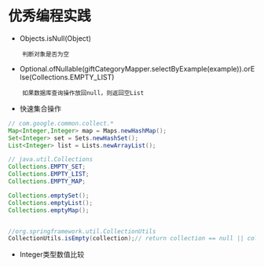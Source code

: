 # 优秀编程实践
- Objects.isNull(Object)
```
    判断对象是否为空
```

- Optional.ofNullable(giftCategoryMapper.selectByExample(example)).orElse(Collections.EMPTY_LIST)
```
    如果数据库查询操作放回null，则返回空List

```

- 快速集合操作
```java
// com.google.common.collect.*
Map<Integer,Integer> map = Maps.newHashMap();
Set<Integer> set = Sets.newHashSet();
List<Integer> list = Lists.newArrayList();

// java.util.Collections
Collections.EMPTY_SET;
Collections.EMPTY_LIST;
Collections.EMPTY_MAP;

Collections.emptySet();
Collections.emptyList();
Collections.emptyMap();


//org.springframework.util.CollectionUtils
CollectionUtils.isEmpty(collection);// return collection == null || collection.isEmpty()

```

- Integer类型数值比较

